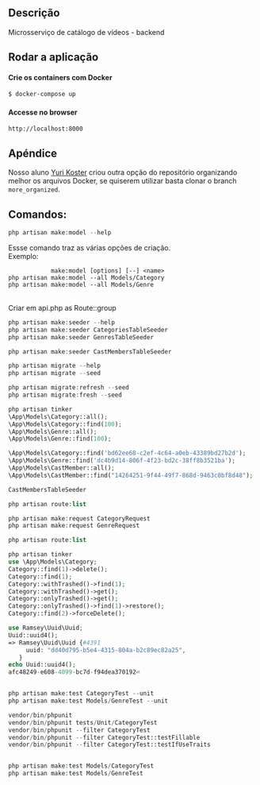 ## Descrição

Microsserviço de catálogo de vídeos - backend

## Rodar a aplicação

#### Crie os containers com Docker

```bash
$ docker-compose up
```

#### Accesse no browser

```
http://localhost:8000
```

## Apéndice

Nosso aluno [Yuri Koster](https://github.com/yurikoster1) criou outra opção do repositório organizando melhor os arquivos Docker, se quiserem utilizar basta clonar o branch `more_organized`.

## Comandos:

```php
php artisan make:model --help
```

Essse comando traz as várias opções de criação.<br />
Exemplo:

```
            make:model [options] [--] <name>
php artisan make:model --all Models/Category
php artisan make:model --all Models/Genre
```

<br />
Criar em api.php as Route::group
<br />

```php
php artisan make:seeder --help
php artisan make:seeder CategoriesTableSeeder
php artisan make:seeder GenresTableSeeder

php artisan make:seeder CastMembersTableSeeder

```

```php
php artisan migrate --help
php artisan migrate --seed
```

```php
php artisan migrate:refresh --seed
php artisan migrate:fresh --seed
```

```php
php artisan tinker
\App\Models\Category::all();
\App\Models\Category::find(100);
\App\Models\Genre::all();
\App\Models\Genre::find(100);

\App\Models\Category::find('bd62ee68-c2ef-4c64-a0eb-43389bd27b2d');
\App\Models\Genre::find('dc4b9d14-806f-4f23-bd2c-38ff8b3521ba');
\App\Models\CastMember::all();
\App\Models\CastMember::find("14264251-9f44-49f7-868d-9463c0bf8d48");

CastMembersTableSeeder

```

```php
php artisan route:list
```

```php
php artisan make:request CategoryRequest
php artisan make:request GenreRequest
```

```php
php artisan route:list
```

```php
php artisan tinker
use \App\Models\Category;
Category::find(1)->delete();
Category::find(1);
Category::withTrashed()->find(1);
Category::withTrashed()->get();
Category::onlyTrashed()->get();
Category::onlyTrashed()->find(1)->restore();
Category::find(2)->forceDelete();

use Ramsey\Uuid\Uuid;
Uuid::uuid4();
=> Ramsey\Uuid\Uuid {#4391
     uuid: "dd40d795-b5e4-4315-804a-b2c89ec82a25",
   }
echo Uuid::uuid4();
afc48249-e608-4099-bc7d-f94dea370192⏎


php artisan make:test CategoryTest --unit
php artisan make:test Models/GenreTest --unit

vendor/bin/phpunit
vendor/bin/phpunit tests/Unit/CategoryTest
vendor/bin/phpunit --filter CategoryTest
vendor/bin/phpunit --filter CategoryTest::testFillable
vendor/bin/phpunit --filter CategoryTest::testIfUseTraits


php artisan make:test Models/CategoryTest
php artisan make:test Models/GenreTest

```
